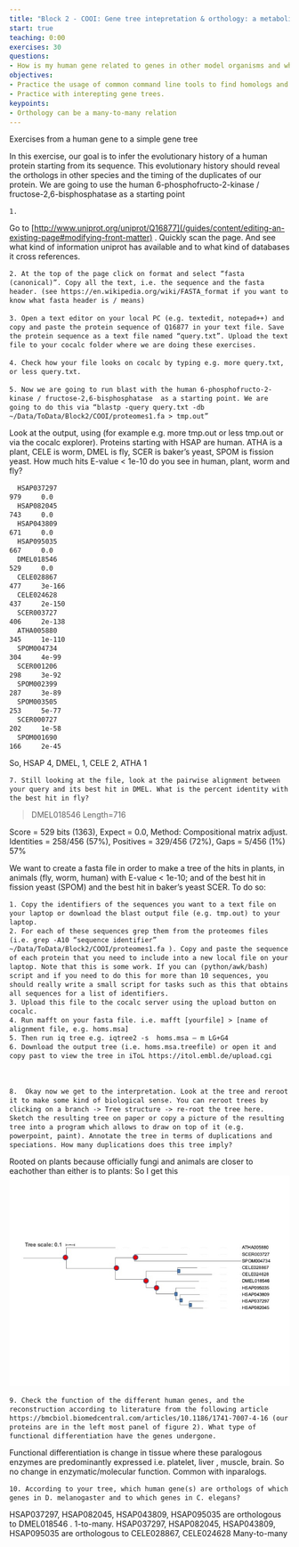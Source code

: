 ```yaml
---
title: "Block 2 - COOI: Gene tree intepretation & orthology: a metabolic enzyme"
start: true
teaching: 0:00
exercises: 30
questions:
- How is my human gene related to genes in other model organisms and what does this tell me about orthologs 
objectives:
- Practice the usage of common command line tools to find homologs and build trees.
- Practice with interepting gene trees. 
keypoints:
- Orthology can be a many-to-many relation 
---
```


Exercises from a human gene to a simple gene tree

In this exercise, our goal is to infer the evolutionary history of a human protein starting from its sequence. This evolutionary history should reveal the orthologs in other species and the timing of the duplicates of our protein. We are going to use the human 6-phosphofructo-2-kinase / fructose-2,6-bisphosphatase as a starting point

    1. 
    
    
    
Go to  [http://www.uniprot.org/uniprot/Q16877](/guides/content/editing-an-existing-page#modifying-front-matter) . Quickly scan the page. And see what kind of information uniprot has available and to what kind of databases it cross references.

    2. At the top of the page click on format and select “fasta (canonical)”. Copy all the text, i.e. the sequence and the fasta header. (see https://en.wikipedia.org/wiki/FASTA_format if you want to know what fasta header is / means)

    3. Open a text editor on your local PC (e.g. textedit, notepad++) and copy and paste the protein sequence of Q16877 in your text file. Save the protein sequence as a text file named “query.txt”. Upload the text file to your cocalc folder where we are doing these exercises.

    4. Check how your file looks on cocalc by typing e.g. more query.txt, or less query.txt.

    5. Now we are going to run blast with the human 6-phosphofructo-2-kinase / fructose-2,6-bisphosphatase  as a starting point. We are going to do this via “blastp -query query.txt -db ~/Data/ToData/Block2/COOI/proteomes1.fa > tmp.out”
Look at the output, using (for example e.g. more tmp.out or less tmp.out or via the cocalc explorer). Proteins starting with HSAP are human. ATHA is a plant, CELE is worm, DMEL is fly, SCER is baker’s yeast, SPOM is fission yeast. How much hits E-value < 1e-10 do you see in human, plant, worm and fly?


      HSAP037297                                                          979     0.0   
      HSAP082045                                                          743     0.0   
      HSAP043809                                                          671     0.0   
      HSAP095035                                                          667     0.0   
      DMEL018546                                                          529     0.0   
      CELE028867                                                          477     3e-166
      CELE024628                                                          437     2e-150
      SCER003727                                                          406     2e-138
      ATHA005880                                                          345     1e-110
      SPOM004734                                                          304     4e-99 
      SCER001206                                                          298     3e-92 
      SPOM002399                                                          287     3e-89 
      SPOM003505                                                          253     5e-77 
      SCER000727                                                          202     1e-58 
      SPOM001690                                                          166     2e-45
So, HSAP 4, DMEL, 1, CELE 2, ATHA 1
  
    7. Still looking at the file, look at the pairwise alignment between your query and its best hit in DMEL. What is the percent identity with the best hit in fly?

> DMEL018546
Length=716

 Score = 529 bits (1363),  Expect = 0.0, Method: Compositional matrix adjust.
 Identities = 258/456 (57%), Positives = 329/456 (72%), Gaps = 5/456 (1%)
57%


We want to create a fasta file in order to make a tree of the hits in plants, in animals (fly, worm, human) with E-value < 1e-10; and of the best hit in fission yeast (SPOM) and the best hit in baker’s yeast SCER. To do so:

    1. Copy the identifiers of the sequences you want to a text file on your laptop or download the blast output file (e.g. tmp.out) to your laptop.
    2. For each of these sequences grep them from the proteomes files (i.e. grep -A10 “sequence identifier” ~/Data/ToData/Block2/COOI/proteomes1.fa ). Copy and paste the sequence of each protein that you need to include into a new local file on your laptop. Note that this is some work. If you can (python/awk/bash) script and if you need to do this for more than 10 sequences, you should really write a small script for tasks such as this that obtains all sequences for a list of identifiers.
    3. Upload this file to the cocalc server using the upload button on cocalc. 
    4. Run mafft on your fasta file. i.e. mafft [yourfile] > [name of alignment file, e.g. homs.msa]
    5. Then run iq tree e.g. iqtree2 -s  homs.msa – m LG+G4
    6. Download the output tree (i.e. homs.msa.treefile) or open it and copy past to view the tree in iToL https://itol.embl.de/upload.cgi



    8.  Okay now we get to the interpretation. Look at the tree and reroot it to make some kind of biological sense. You can reroot trees by clicking on a branch -> Tree structure -> re-root the tree here. Sketch the resulting tree on paper or copy a picture of the resulting tree into a program which allows to draw on top of it (e.g. powerpoint, paint). Annotate the tree in terms of duplications and speciations. How many duplications does this tree imply? 

Rooted on plants because officially fungi and animals are closer to eachother than either is to plants: So I get this
![answerX](../fig/answer_pfkfp.jpg)

    9. Check the function of the different human genes, and the reconstruction according to literature from the following article https://bmcbiol.biomedcentral.com/articles/10.1186/1741-7007-4-16 (our proteins are in the left most panel of figure 2). What type of functional differentiation have the genes undergone.
Functional differentiation is change in tissue where these paralogous enzymes are predominantly expressed i.e. platelet, liver , muscle, brain. So no change in enzymatic/molecular function. Common with inparalogs. 


    10. According to your tree, which human gene(s) are orthologs of which genes in D. melanogaster and to which genes in C. elegans? 
HSAP037297, HSAP082045, HSAP043809, HSAP095035 are orthologous to DMEL018546 . 1-to-many.
HSAP037297, HSAP082045, HSAP043809, HSAP095035 are orthologous to CELE028867, CELE024628 Many-to-many




